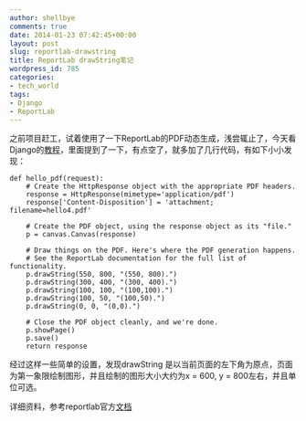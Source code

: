 ```yaml
---
author: shellbye
comments: true
date: 2014-01-23 07:42:45+00:00
layout: post
slug: reportlab-drawstring
title: ReportLab drawString笔记
wordpress_id: 785
categories:
- tech_world
tags:
- Django
- ReportLab
---
```


之前项目赶工，试着使用了一下ReportLab的PDF动态生成，浅尝辄止了，今天看Django的[教程](http://www.djangobook.com/en/2.0/chapter13.html)，里面提到了一下，有点空了，就多加了几行代码，有如下小小发现：



    
    def hello_pdf(request):
        # Create the HttpResponse object with the appropriate PDF headers.
        response = HttpResponse(mimetype='application/pdf')
        response['Content-Disposition'] = 'attachment; filename=hello4.pdf'
    
        # Create the PDF object, using the response object as its "file."
        p = canvas.Canvas(response)
    
        # Draw things on the PDF. Here's where the PDF generation happens.
        # See the ReportLab documentation for the full list of functionality.
        p.drawString(550, 800, "(550, 800).")
        p.drawString(300, 400, "(300, 400).")
        p.drawString(100, 100, "(100,100).")
        p.drawString(100, 50, "(100,50).")
        p.drawString(0, 0, "(0,0).")
    
        # Close the PDF object cleanly, and we're done.
        p.showPage()
        p.save()
        return response


经过这样一些简单的设置，发现drawString 是以当前页面的左下角为原点，页面为第一象限绘制图形，并且绘制的图形大小大约为x = 600, y = 800左右，并且单位可选。

详细资料，参考reportlab官方[文档](http://www.reportlab.com/docs/reportlab-userguide.pdf)
